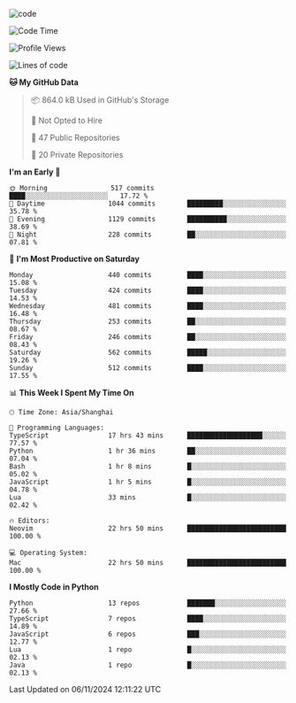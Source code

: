 
<!--
**liuyaanng/liuyaanng** is a ✨ _special_ ✨ repository because its `README.md` (this file) appears on your GitHub profile.

Here are some ideas to get you started:

- 🔭 I’m currently working on ...
- 🌱 I’m currently learning ...
- 👯 I’m looking to collaborate on ...
- 🤔 I’m looking for help with ...
- 💬 Ask me about ...
- 📫 How to reach me: ...
- 😄 Pronouns: ...
- ⚡ Fun fact: ...
-->


![code](https://cdn.jsdelivr.net/gh/liuyaanng/liuyaanng@1.0/code.gif) 

<!--START_SECTION:waka-->
![Code Time](http://img.shields.io/badge/Code%20Time-1%2C002%20hrs%2013%20mins-blue)

![Profile Views](http://img.shields.io/badge/Profile%20Views-0-blue)

![Lines of code](https://img.shields.io/badge/From%20Hello%20World%20I%27ve%20Written-14.8%20million%20lines%20of%20code-blue)

**🐱 My GitHub Data** 

> 📦 864.0 kB Used in GitHub's Storage 
 > 
> 🚫 Not Opted to Hire
 > 
> 📜 47 Public Repositories 
 > 
> 🔑 20 Private Repositories 
 > 
**I'm an Early 🐤** 

```text
🌞 Morning                517 commits         ████░░░░░░░░░░░░░░░░░░░░░   17.72 % 
🌆 Daytime                1044 commits        █████████░░░░░░░░░░░░░░░░   35.78 % 
🌃 Evening                1129 commits        ██████████░░░░░░░░░░░░░░░   38.69 % 
🌙 Night                  228 commits         ██░░░░░░░░░░░░░░░░░░░░░░░   07.81 % 
```
📅 **I'm Most Productive on Saturday** 

```text
Monday                   440 commits         ████░░░░░░░░░░░░░░░░░░░░░   15.08 % 
Tuesday                  424 commits         ████░░░░░░░░░░░░░░░░░░░░░   14.53 % 
Wednesday                481 commits         ████░░░░░░░░░░░░░░░░░░░░░   16.48 % 
Thursday                 253 commits         ██░░░░░░░░░░░░░░░░░░░░░░░   08.67 % 
Friday                   246 commits         ██░░░░░░░░░░░░░░░░░░░░░░░   08.43 % 
Saturday                 562 commits         █████░░░░░░░░░░░░░░░░░░░░   19.26 % 
Sunday                   512 commits         ████░░░░░░░░░░░░░░░░░░░░░   17.55 % 
```


📊 **This Week I Spent My Time On** 

```text
🕑︎ Time Zone: Asia/Shanghai

💬 Programming Languages: 
TypeScript               17 hrs 43 mins      ███████████████████░░░░░░   77.57 % 
Python                   1 hr 36 mins        ██░░░░░░░░░░░░░░░░░░░░░░░   07.04 % 
Bash                     1 hr 8 mins         █░░░░░░░░░░░░░░░░░░░░░░░░   05.02 % 
JavaScript               1 hr 5 mins         █░░░░░░░░░░░░░░░░░░░░░░░░   04.78 % 
Lua                      33 mins             █░░░░░░░░░░░░░░░░░░░░░░░░   02.42 % 

🔥 Editors: 
Neovim                   22 hrs 50 mins      █████████████████████████   100.00 % 

💻 Operating System: 
Mac                      22 hrs 50 mins      █████████████████████████   100.00 % 
```

**I Mostly Code in Python** 

```text
Python                   13 repos            ███████░░░░░░░░░░░░░░░░░░   27.66 % 
TypeScript               7 repos             ████░░░░░░░░░░░░░░░░░░░░░   14.89 % 
JavaScript               6 repos             ███░░░░░░░░░░░░░░░░░░░░░░   12.77 % 
Lua                      1 repo              █░░░░░░░░░░░░░░░░░░░░░░░░   02.13 % 
Java                     1 repo              █░░░░░░░░░░░░░░░░░░░░░░░░   02.13 % 
```




 Last Updated on 06/11/2024 12:11:22 UTC
<!--END_SECTION:waka-->
